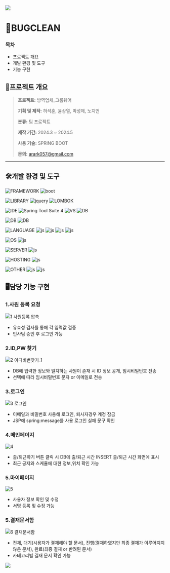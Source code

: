 <img src="https://capsule-render.vercel.app/api?type=waving&color=A9D0F5&height=150&section=header" />

# 🧚BUGCLEAN


### 목차
- 프로젝트 개요
- 개발 환경 및 도구
- 기능 구현


## 📂프로젝트 개요

> **프로젝트:** 방역업체_그룹웨어
>
> **기획 및 제작:** 허석훈, 윤상열, 박성제, 노지언
>
> **분류:** 팀 프로젝트
>
> **제작 기간:** 2024.3 ~ 2024.5
>
> **사용 기술:** SPRING BOOT
>
> **문의:** arark057@gmail.com

---
## 🛠️개발 환경 및 도구
![FRAMEWORK](https://img.shields.io/badge/FRAMEWORK-%23121011?style=for-the-badge)
![boot](https://img.shields.io/badge/Spring%20Boot-6DB33F?style=for-the-badge&amp;logo=springboot&amp;logoColor=white)

![LIBRARY](https://img.shields.io/badge/LIBRARY-%23121011?style=for-the-badge)
![jquery](https://img.shields.io/badge/jQuery-0769AD?style=for-the-badge&logo=jquery&logoColor=white)
![LOMBOK](https://img.shields.io/badge/LOMBOK-FF5722?style=for-the-badge&amp;logo=LOMBOK&amp;logoColor=white)

![IDE](https://img.shields.io/badge/IDE-%23121011?style=for-the-badge)
![Spring Tool Suite 4](https://img.shields.io/badge/Spring%20Tool%20Suite%204-6DB33F?style=for-the-badge&amp;logo=Spring&amp;logoColor=white)
![VS](https://img.shields.io/badge/Visual_Studio_Code-0078D4?style=for-the-badge&logo=visual%20studio%20code&logoColor=white)
![DB](https://img.shields.io/badge/dbeaver-382923.svg?style=for-the-badge&amp;logo=dbeaver&amp;logoColor=white)

![DB](https://img.shields.io/badge/DB-%23121011?style=for-the-badge)
![DB](https://img.shields.io/badge/Oracle-F80000?style=for-the-badge&logo=oracle&logoColor=black)

![LANGUAGE](https://img.shields.io/badge/LANGUAGE-%23121011?style=for-the-badge)
![js](https://img.shields.io/badge/Java-ED8B00?style=for-the-badge&logo=openjdk&logoColor=white)
![js](https://img.shields.io/badge/JavaScript-F7DF1E?style=for-the-badge&logo=JavaScript&logoColor=white)
![js](https://img.shields.io/badge/HTML5-E34F26?style=for-the-badge&logo=html5&logoColor=white)
![js](https://img.shields.io/badge/CSS3-1572B6?style=for-the-badge&logo=css3&logoColor=white)

![OS](https://img.shields.io/badge/OS-%23121011?style=for-the-badge)
![js](https://img.shields.io/badge/Windows-0078D6?style=for-the-badge&logo=windows&logoColor=white)

![SERVER](https://img.shields.io/badge/SERVER-%23121011?style=for-the-badge)
![js](https://img.shields.io/badge/apache%20tomcat-F8DC75?style=for-the-badge&amp;logo=apachetomcat&amp;logoColor=black)

![HOSTING](https://img.shields.io/badge/HOSTING-%23121011?style=for-the-badge)
![js](https://img.shields.io/badge/Amazon_AWS-FF9900?style=for-the-badge&logo=amazonaws&logoColor=white)

![OTHER](https://img.shields.io/badge/OTHER-%23121011?style=for-the-badge)
![js](https://img.shields.io/badge/docker-%230db7ed.svg?style=for-the-badge&logo=docker&logoColor=white)
![js](https://img.shields.io/badge/GitHub-100000?style=for-the-badge&logo=github&logoColor=white)

## 🖥️담당 기능 구현

### 1.사원 등록 요청
![1 사원등록 압축](https://github.com/nheris/algorithm/assets/147366904/428a33f0-7579-4728-8de8-81c32c061561)
- 유효성 검사를 통해 각 입력값 검증
- 인사팀 승인 후 로그인 가능

### 2.ID,PW 찾기
![2 아디비번찾기_1](https://github.com/nheris/algorithm/assets/147366904/63a7ff1b-38d9-4fbf-bb40-d6128e09b682)
- DB에 입력한 정보와 일치하는 사원이 존재 시 ID 정보 공개, 임시비밀번호 전송
- 선택에 따라 임시비밀번호 문자 or 이메일로 전송

### 3.로그인
![3 로그인](https://github.com/nheris/algorithm/assets/147366904/6d5d8419-7525-47a2-9dcc-7e14e4d08963)
- 이메일과 비밀번호 사용해 로그인, 퇴사자경우 계정 잠금
- JSP에 spring:message를 사용 로그인 실패 문구 확인

### 4.메인페이지
![4](https://github.com/nheris/algorithm/assets/147366904/f7695af8-1e33-444c-9db6-c3befb4de82f)
- 출/퇴근하기 버튼 클릭 시 DB에 출/퇴근 시간 INSERT 출/퇴근 시간 화면에 표시
- 최근 공지와 스케쥴에 대한 정보,위치 확인 가능

### 5.마이페이지
![5](https://github.com/nheris/algorithm/assets/147366904/9ba6e360-5796-46c7-a0f4-39aa029f122e)
- 사용자 정보 확인 및 수정
- 서명 등록 및 수정 가능

### 5.결재문서함
![6 결재문서함](https://github.com/nheris/algorithm/assets/147366904/ce3e23c7-6ace-444b-b3c2-be7bba78fcd4)
- 전체, 대기(시용자가 결재해야 할 문서), 진행(결재하였지만 최종 결재가 이루어지지 않은 문서), 완료(최종 결재 or 반려된 문서) 
- 카테고리별 결재 문서 확인 가능


<img src="https://capsule-render.vercel.app/api?type=waving&color=A9D0F5&height=150&section=footer" />
